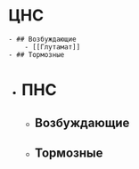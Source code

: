 # ЦНС
	- ## Возбуждающие
		- [[Глутамат]]
	- ## Тормозные
- # ПНС
	- ## Возбуждающие
	- ## Тормозные